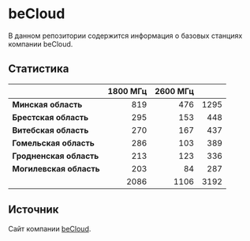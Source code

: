 # beCloud
В данном репозитории содержится информация о базовых станциях компании beCloud.

## Статистика
&nbsp; | 1800 МГц | 2600 МГц | &nbsp;
:--- | ---: | ---: | ---:
**Минская область** | 819 | 476 | 1295
**Брестская область** | 295 | 153 | 448
**Витебская область** | 270 | 167 | 437
**Гомельская область** | 286 | 103 | 389
**Гродненская область** | 213 | 123 | 336
**Могилевская область** | 203 | 84 | 287
&nbsp; | 2086 | 1106 | 3192

## Источник
Сайт компании [beCloud](https://becloud.by/customers/ob-lte-advanced).